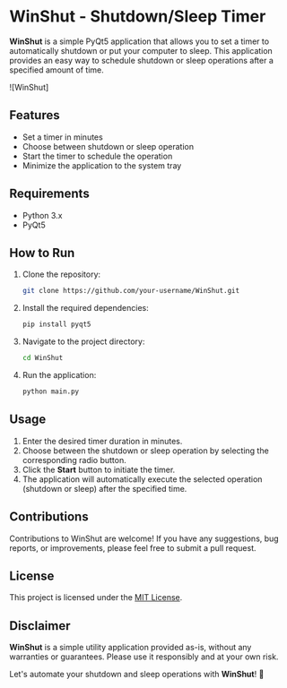 # WinShut - Shutdown/Sleep Timer

**WinShut** is a simple PyQt5 application that allows you to set a timer to automatically shutdown or put your computer to sleep. This application provides an easy way to schedule shutdown or sleep operations after a specified amount of time.

![WinShut]

## Features

- Set a timer in minutes
- Choose between shutdown or sleep operation
- Start the timer to schedule the operation
- Minimize the application to the system tray

## Requirements

- Python 3.x
- PyQt5

## How to Run

1. Clone the repository:

   ```bash
   git clone https://github.com/your-username/WinShut.git
   ```

2. Install the required dependencies:

   ```bash
   pip install pyqt5
   ```

3. Navigate to the project directory:

   ```bash
   cd WinShut
   ```

4. Run the application:

   ```bash
   python main.py
   ```

## Usage

1. Enter the desired timer duration in minutes.
2. Choose between the shutdown or sleep operation by selecting the corresponding radio button.
3. Click the **Start** button to initiate the timer.
4. The application will automatically execute the selected operation (shutdown or sleep) after the specified time.

## Contributions

Contributions to WinShut are welcome! If you have any suggestions, bug reports, or improvements, please feel free to submit a pull request.

## License

This project is licensed under the [MIT License](LICENSE).

## Disclaimer

**WinShut** is a simple utility application provided as-is, without any warranties or guarantees. Please use it responsibly and at your own risk.

Let's automate your shutdown and sleep operations with **WinShut**! 🚀
